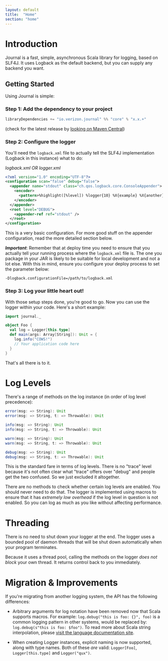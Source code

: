 ```yaml
---
layout: default
title:  "Home"
section: "home"
---
```


# Introduction

Journal is a fast, simple, asynchronous Scala library for logging, based on SLF4J. It uses Logback as the default backend, but you can supply any backend you want.

## Getting Started

Using Journal is simple:

### Step 1: Add the dependency to your project

``` scala
libraryDependencies += "io.verizon.journal" %% "core" % "x.x.+"
```

(check for the latest release by [looking on Maven Central](https://maven-badges.herokuapp.com/maven-central/io.verizon.journal/core_2.11))

### Step 2: Configure the logger

You'll need the `logback.xml` file to actually tell the SLF4J implementation (Logback in this instance) what to do:

*logback.xml OR logger.xml*

``` xml
<?xml version="1.0" encoding="UTF-8"?>
<configuration scan="false" debug="false">
  <appender name="stdout" class="ch.qos.logback.core.ConsoleAppender">
    <encoder>
      <pattern>%highlight([%level]) %logger{10} %X{example} %X{another}  - %msg%n</pattern>
    </encoder>
  </appender>
  <root level="DEBUG">
    <appender-ref ref="stdout" />
  </root>
</configuration>
```

This is a very basic configuration. For more good stuff on the appender configuration, read the more detailed section below.

***Important***: Remember that at deploy time you need to ensure that you actually tell your running process where the `logback.xml` file is. The one you package in your JAR is likely to be suitable for local development and not a lot else. With this in mind, ensure you configure your deploy process to set the parameter below:

```
-Dlogback.configurationFile=/path/to/logback.xml
```

### Step 3: Log your little heart out!

With those setup steps done, you're good to go. Now you can use the logger within your code. Here's a short example:

``` scala
import journal._

object Foo {
  val log = Logger[this.type]
  def main(args: Array[String]): Unit = {
    log.info("COWS!")
    // Your application code here
  }
}
```

That's all there is to it.

<a name="log-levels"></a>

# Log Levels

There's a range of methods on the log instance (in order of log level precedence):

``` scala
error(msg: => String): Unit
error(msg: => String, t: => Throwable): Unit

info(msg: => String): Unit
info(msg: => String, t: => Throwable): Unit

warn(msg: => String): Unit
warn(msg: => String, t: => Throwable): Unit

debug(msg: => String): Unit
debug(msg: => String, t: => Throwable): Unit
```

This is the standard fare in terms of log levels. There is no "trace" level because it's not often clear what "trace" offers over "debug" and people get the two confused. So we just excluded it altogether.

There are no methods to check whether certain log levels are enabled. You should never need to do that. The logger is implemented using macros to ensure that it has _extremely low overhead_ if the log level in question is not enabled. So you can log as much as you like without affecting performance.

<a name="threading"></a>

# Threading

There is no need to shut down your logger at the end. The logger uses a bounded pool of daemon threads that will be shut down automatically when your program terminates.

Because it uses a thread pool, calling the methods on the logger _does not block_ your own thread. It returns control back to you immediately.

<a name="migration"></a>

# Migration & Improvements

If you're migrating from another logging system, the API has the following differences:

* Arbitrary arguments for log notation have been removed now that Scala supports macros. For example:
`log.debug("this is foo: {}", foo)` is a common logging pattern in other systems, would be replaced by: `log.debug(s"this is foo: $foo")`. To read more about Scala string interpolation, please [visit the language documentation site](http://docs.scala-lang.org/overviews/core/string-interpolation.html).

* When creating Logger instances, explicit naming is now supported, along with type names. Both of these *are* valid: `Logger[Foo]`, `Logger[this.type]` and `Logger("qux")`.

